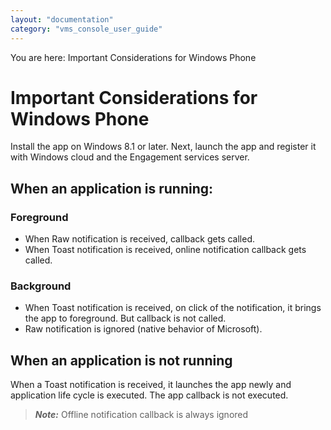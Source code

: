 ```yaml
---
layout: "documentation"
category: "vms_console_user_guide"
---
```

                           

You are here: Important Considerations for Windows Phone

Important Considerations for Windows Phone
==========================================

Install the app on Windows 8.1 or later. Next, launch the app and register it with Windows cloud and the Engagement services server.

When an application is running:
-------------------------------

### Foreground

*   When Raw notification is received, callback gets called.
*   When Toast notification is received, online notification callback gets called.

### Background

*   When Toast notification is received, on click of the notification, it brings the app to foreground. But callback is not called.
*   Raw notification is ignored (native behavior of Microsoft).

When an application is not running
----------------------------------

When a Toast notification is received, it launches the app newly and application life cycle is executed. The app callback is not executed.

> **_Note:_** Offline notification callback is always ignored
